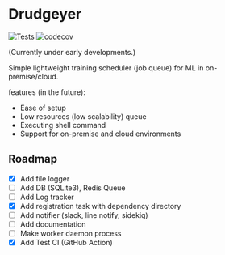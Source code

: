 # Drudgeyer

[![Tests](https://github.com/tokusumi/drudgeyer/actions/workflows/test.yaml/badge.svg)](https://github.com/tokusumi/drudgeyer/actions/workflows/test.yaml)
[![codecov](https://codecov.io/gh/tokusumi/drudgeyer/branch/main/graph/badge.svg?token=fZoZJLYCla)](https://codecov.io/gh/tokusumi/drudgeyer)

(Currently under early developments.)

Simple lightweight training scheduler (job queue) for ML in on-premise/cloud.

features (in the future):

* Ease of setup
* Low resources (low scalability) queue
* Executing shell command
* Support for on-premise and cloud environments

## Roadmap

* [x] Add file logger
* [ ] Add DB (SQLite3), Redis Queue
* [ ] Add Log tracker
* [x] Add registration task with dependency directory
* [ ] Add notifier (slack, line notify, sidekiq)
* [ ] Add documentation
* [ ] Make worker daemon process 
* [x] Add Test CI (GitHub Action)
